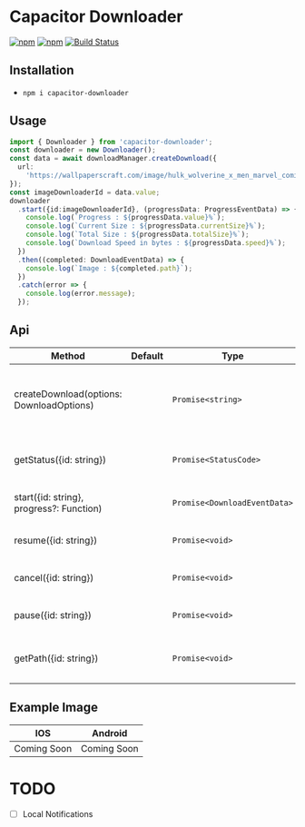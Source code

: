 # Capacitor Downloader

[![npm](https://img.shields.io/npm/v/capacitor-downloader.svg)](https://www.npmjs.com/package/capacitor-downloader)
[![npm](https://img.shields.io/npm/dt/capacitor-downloader.svg?label=npm%20downloads)](https://www.npmjs.com/package/capacitor-downloader)
[![Build Status](https://travis-ci.org/triniwiz/capacitor-downloader.svg?branch=master)](https://travis-ci.org/triniwiz/capacitor-downloader)

## Installation

* `npm i capacitor-downloader`

## Usage

```ts
import { Downloader } from 'capacitor-downloader';
const downloader = new Downloader();
const data = await downloadManager.createDownload({
  url:
    'https://wallpaperscraft.com/image/hulk_wolverine_x_men_marvel_comics_art_99032_3840x2400.jpg'
});
const imageDownloaderId = data.value;
downloader
  .start({id:imageDownloaderId}, (progressData: ProgressEventData) => {
    console.log(`Progress : ${progressData.value}%`);
    console.log(`Current Size : ${progressData.currentSize}%`);
    console.log(`Total Size : ${progressData.totalSize}%`);
    console.log(`Download Speed in bytes : ${progressData.speed}%`);
  })
  .then((completed: DownloadEventData) => {
    console.log(`Image : ${completed.path}`);
  })
  .catch(error => {
    console.log(error.message);
  });
```

## Api

| Method                                   | Default | Type                         | Description                                           |
| ---------------------------------------- | ------- | ---------------------------- | ----------------------------------------------------- |
| createDownload(options: DownloadOptions) |         | `Promise<string>`                     | Creates a download task it returns the id of the task |
| getStatus({id: string})                    |         | `Promise<StatusCode>`                 | Gets the status of a download task.                   |
| start({id: string}, progress?: Function)   |         | `Promise<DownloadEventData>` | Starts a download task.                               |  |
| resume({id: string})                       |         | `Promise<void>`                       | Resumes a download task.                              |
| cancel({id: string})                       |         | `Promise<void>`                       | Cancels a download task.                              |
| pause({id: string})                        |         | `Promise<void>`                       | Pauses a download task.                               |
| getPath({id: string})                      |         | `Promise<void>`                       | Return the path of a download task.                   |

## Example Image

| IOS                                     | Android                                     |
| --------------------------------------- | ------------------------------------------- |
| Coming Soon | Coming Soon |

# TODO

* [ ] Local Notifications
